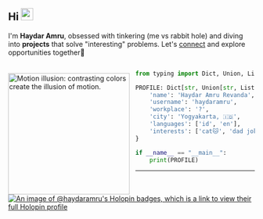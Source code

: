 <!---
haydaramru/haydaramru is a ✨ special ✨ repository because its `README.md` (this file) appears on your GitHub profile.
You can click the Preview link to take a look at your changes.

- 👋 Hi, I’m @haydaramru
- 👀 I’m interested in ...
- 🌱 I’m currently learning ...
- 💞️ I’m looking to collaborate on ...
- 📫 How to reach me ...
--->

## Hi <img src="https://media.giphy.com/media/hvRJCLFzcasrR4ia7z/giphy.gif" width="25px"></a>

I'm **Haydar Amru**, obsessed with tinkering (me vs rabbit hole) and diving into **projects** that solve "interesting" problems. Let's [connect](https://www.linkedin.com/in/haydaramru/) and explore opportunities together🤝

<a href="https://en.wikipedia.org/wiki/Optical_illusion">   
<img 
  src="https://raw.github.com/haydaramru/haydaramru/master/optical-illusion.jpg" 
  alt="Motion illusion: contrasting colors create the illusion of motion."
  style="margin-top:20px;margin-right:12px"
  align="left" 
  height="248px"
/>
</a>

```python

from typing import Dict, Union, List

PROFILE: Dict[str, Union[str, List[str]]] = {
    'name': 'Haydar Amru Revanda',
    'username': 'haydaramru',
    'workplace': '?',
    'city': 'Yogyakarta, 🇮🇩',
    'languages': ['id', 'en'],
    'interests': ['cat🐱', 'dad jokes', 'philosophy']
}

if __name__ == "__main__":
    print(PROFILE)

```

---
[![An image of @haydaramru's Holopin badges, which is a link to view their full Holopin profile](https://holopin.me/haydaramru)](https://holopin.io/@haydaramru)
